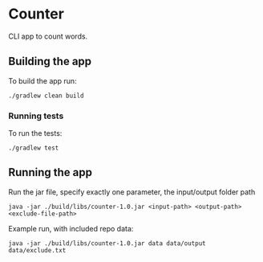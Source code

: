 # Counter
CLI app to count words.

## Building the app
To build the app run:
```shell script
./gradlew clean build
```

### Running tests
To run the tests:
```shell script
./gradlew test
```

## Running the app
Run the jar file, specify exactly one parameter, the input/output folder path

```shell script
java -jar ./build/libs/counter-1.0.jar <input-path> <output-path> <exclude-file-path>
```
Example run, with included repo data:
```shell script
java -jar ./build/libs/counter-1.0.jar data data/output data/exclude.txt
```
